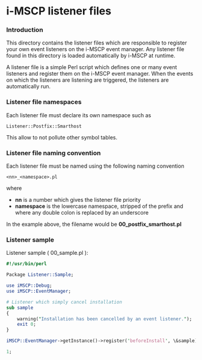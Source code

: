 i-MSCP listener files
=====================

### Introduction

This directory contains the listener files which are responsible to register your own event listeners on the i-MSCP event
manager. Any listener file found in this directory is loaded automatically by i-MSCP at runtime.

A listener file is a simple Perl script which defines one or many event listeners and register them on the i-MSCP event
manager. When the events on which the listeners are listening are triggered, the listeners are automatically run.

### Listener file namespaces

Each listener file must declare its own namespace such as

```
Listener::Postfix::Smarthost
```

This allow to not pollute other symbol tables.

### Listener file naming convention

Each listener file must be named using the following naming convention

```
<nn>_<namespace>.pl
```

where

* **nn** is a number which gives the listener file priority
* **namespace** is the lowercase namespace, stripped of the prefix and where any double colon is replaced by an underscore

In the example above, the filename would be **00_postfix_smarthost.pl**

### Listener sample

Listener sample ( 00_sample.pl ):

```perl
#!/usr/bin/perl

Package Listener::Sample;

use iMSCP::Debug;
use iMSCP::EventManager;

# Listener which simply cancel installation
sub sample
{
    warning("Installation has been cancelled by an event listener.");
    exit 0;
}

iMSCP::EventManager->getInstance()->register('beforeInstall', \&sample);

1;
```
